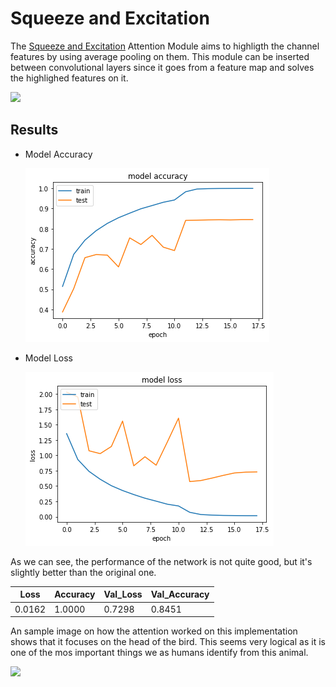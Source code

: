 # Squeeze and Excitation

The [Squeeze and Excitation](https://arxiv.org/abs/1709.01507) Attention Module aims to highligth the channel features by using average pooling on them.
This module can be inserted between convolutional layers since it goes from a feature map and solves the highlighed features on it.

<img src="https://miro.medium.com/max/1120/1*bmObF5Tibc58iE9iOu327w.png">

## Results

- Model Accuracy

  <img src="https://github.com/Dalejan/Resnet50_Attention/blob/master/Resnet50_SE/acc.png">

- Model Loss

  <img src="https://github.com/Dalejan/Resnet50_Attention/blob/master/Resnet50_SE/loss.png">

As we can see, the performance of the network is not quite good, but it's slightly better than the original one.

| Loss   | Accuracy | Val_Loss | Val_Accuracy |
| ------ | -------- | -------- | ------------ |
| 0.0162 | 1.0000   | 0.7298   | 0.8451       |

An sample image on how the attention worked on this implementation shows that it focuses on the head of the bird. This seems very logical as it is one of the mos important things we as humans identify from this animal.

  <img src="https://github.com/Dalejan/Resnet50_Attention/blob/master/Resnet50_SE/se..jpg">
